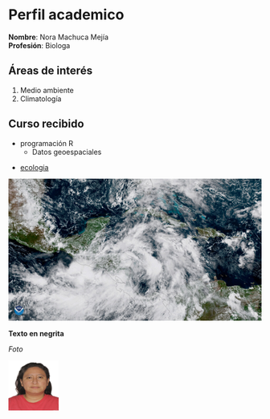 # Perfil academico 

**Nombre**: Nora Machuca Mejía  
**Profesión**: Biologa

## Áreas de interés

1. Medio ambiente
2. Climatología

## Curso recibido
- programación R    
    * Datos geoespaciales
* [ecologia](https://concepto.de/ecologia/)

![](clima.jpg)

<strong>Texto en negrita</strong>

<em>Foto

<img src="foto_pasaporte.jpg" alt="Foto" style="width:100px;height:100px;">
